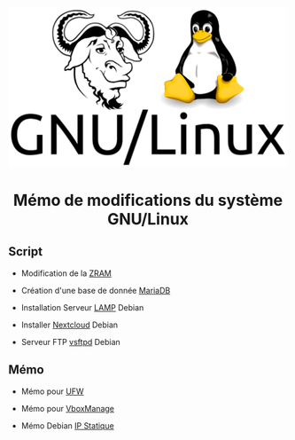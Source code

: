<img src="./logo.png" />

<h1 align="center">Mémo de modifications du système GNU/Linux</h1>

## Script

- Modification de la [ZRAM](https://github.com/aaaaaaantoine/archlinux-conf/blob/main/zram.sh)

- Création d'une base de donnée [MariaDB](https://github.com/aaaaaaantoine/archlinux-conf/blob/main/mariadb.sh)

- Installation Serveur [LAMP](https://github.com/aaaaaaantoine/archlinux-conf/blob/main/debian-lamp.sh) Debian

- Installer [Nextcloud](https://github.com/aaaaaaantoine/archlinux-conf/blob/main/nextcloud.sh) Debian

- Serveur FTP [vsftpd](https://github.com/aaaaaaantoine/archlinux-conf/blob/main/debian-vsftpd.sh) Debian

## Mémo

- Mémo pour [UFW](https://github.com/aaaaaaantoine/archlinux-conf/blob/main/UFW.md)

- Mémo pour [VboxManage](https://github.com/aaaaaaantoine/archlinux-conf/blob/main/VboxManage.md)

- Mémo Debian [IP Statique](https://github.com/aaaaaaantoine/archlinux-conf/blob/main/ip-static.md)